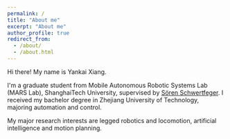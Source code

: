```yaml
---
permalink: /
title: "About me"
excerpt: "About me"
author_profile: true
redirect_from: 
  - /about/
  - /about.html
---
```


Hi there! My name is Yankai Xiang.

I'm a graduate student from Mobile Autonomous Robotic Systems Lab (MARS Lab), ShanghaiTech University, supervised by [Sören Schwertfeger](https://robotics.shanghaitech.edu.cn/people/soeren).
I received my bachelor degree  in Zhejiang University of Technology, majoring automation and control.

My major research interests are legged robotics and locomotion, artificial intelligence and motion planning. 

